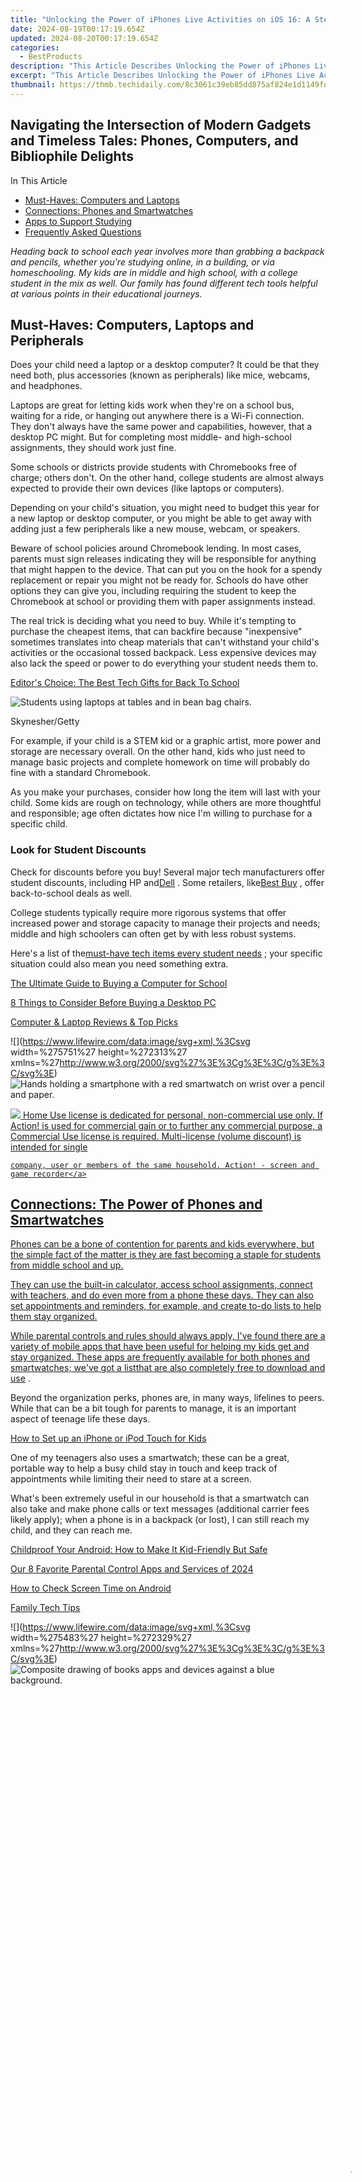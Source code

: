 ```yaml
---
title: "Unlocking the Power of iPhones Live Activities on iOS 16: A Step-by-Step Tutorial"
date: 2024-08-19T00:17:19.654Z
updated: 2024-08-20T00:17:19.654Z
categories:
  - BestProducts
description: "This Article Describes Unlocking the Power of iPhones Live Activities on iOS 16: A Step-by-Step Tutorial"
excerpt: "This Article Describes Unlocking the Power of iPhones Live Activities on iOS 16: A Step-by-Step Tutorial"
thumbnail: https://thmb.techidaily.com/8c3061c39eb85dd875af824e1d1149fd13be54628fb79ee748ce5191efb525e2.jpg
---
```


## Navigating the Intersection of Modern Gadgets and Timeless Tales: Phones, Computers, and Bibliophile Delights

In This Article

* [Must-Haves: Computers and Laptops](https://www.lifewire.com/#toc-must-haves-computers-laptops-and-peripherals)
* [Connections: Phones and Smartwatches](https://www.lifewire.com/#toc-connections-the-power-of-phones-and-smartwatches)
* [Apps to Support Studying](https://www.lifewire.com/#toc-using-apps-and-sites-can-support-good-study-habits)
* [Frequently Asked Questions](https://www.lifewire.com/#toc-frequently-asked-questions-c6fed4bb-9136-4083-9e82-76db0f224b34)

 _Heading back to school each year involves more than grabbing a backpack and pencils, whether you're studying online, in a building, or via homeschooling. My kids are in middle and high school, with a college student in the mix as well. Our family has found different tech tools helpful at various points in their educational journeys._

## Must-Haves: Computers, Laptops and Peripherals

 Does your child need a laptop or a desktop computer? It could be that they need both, plus accessories (known as peripherals) like mice, webcams, and headphones.

 Laptops are great for letting kids work when they're on a school bus, waiting for a ride, or hanging out anywhere there is a Wi-Fi connection. They don't always have the same power and capabilities, however, that a desktop PC might. But for completing most middle- and high-school assignments, they should work just fine.

 Some schools or districts provide students with Chromebooks free of charge; others don't. On the other hand, college students are almost always expected to provide their own devices (like laptops or computers).

 Depending on your child's situation, you might need to budget this year for a new laptop or desktop computer, or you might be able to get away with adding just a few peripherals like a new mouse, webcam, or speakers.

 Beware of school policies around Chromebook lending. In most cases, parents must sign releases indicating they will be responsible for anything that might happen to the device. That can put you on the hook for a spendy replacement or repair you might not be ready for. Schools do have other options they can give you, including requiring the student to keep the Chromebook at school or providing them with paper assignments instead.

 The real trick is deciding what you need to buy. While it's tempting to purchase the cheapest items, that can backfire because "inexpensive" sometimes translates into cheap materials that can't withstand your child's activities or the occasional tossed backpack. Less expensive devices may also lack the speed or power to do everything your student needs them to.

[Editor's Choice: The Best Tech Gifts for Back To School](https://www.lifewire.com/editor-s-choice-the-best-tech-gifts-for-back-to-school-7692969)

![Students using laptops at tables and in bean bag chairs.](https://www.lifewire.com/thmb/5xqW8ViVbQNgb2VUsUblogbwFco=/960x0/filters:no_upscale():max_bytes(200000):strip_icc():format(webp)/Studentswithlaptopsondesksandbeanbags_skynesher_GettyImages-1456220436CROPPED-19c3059f597a4aa1b038835c96bacc75.jpg)

Skynesher/Getty

 For example, if your child is a STEM kid or a graphic artist, more power and storage are necessary overall. On the other hand, kids who just need to manage basic projects and complete homework on time will probably do fine with a standard Chromebook.  

 As you make your purchases, consider how long the item will last with your child. Some kids are rough on technology, while others are more thoughtful and responsible; age often dictates how nice I'm willing to purchase for a specific child.

### Look for Student Discounts

 Check for discounts before you buy! Several major tech manufacturers offer student discounts, including HP and[Dell](https://www.lifewire.com/dell-student-discount-4686335) . Some retailers, like[Best Buy](https://www.lifewire.com/best-buy-student-discount-4684485) , offer back-to-school deals as well.

 College students typically require more rigorous systems that offer increased power and storage capacity to manage their projects and needs; middle and high schoolers can often get by with less robust systems.

 Here's a list of the[must-have tech items every student needs](https://www.lifewire.com/tech-items-every-student-needs-4172498) ; your specific situation could also mean you need something extra.

[The Ultimate Guide to Buying a Computer for School](https://www.lifewire.com/guide-to-buying-a-school-computer-832300)

[8 Things to Consider Before Buying a Desktop PC](https://www.lifewire.com/desktop-pc-buyers-guide-832343)

[Computer & Laptop Reviews & Top Picks](https://www.lifewire.com/best-laptops-to-buy-4043650)

![](<https://www.lifewire.com/data:image/svg+xml,%3Csvg> width=%275751%27 height=%272313%27 xmlns=%27<http://www.w3.org/2000/svg%27%3E%3Cg%3E%3C/g%3E%3C/svg%3E>) ![Hands holding a smartphone with a red smartwatch on wrist over a pencil and paper.](https://www.lifewire.com/thmb/nSqWQLOUlnMzLJD1rc7f4f2qO5g=/1500x0/filters:no_upscale():max_bytes(200000):strip_icc():format(webp)/smartwatchandphone_yacobchuk_GettyImages-693332444_CROPPED-616820cc68f645c09d7153ccc1de07ff.jpg)

<!-- affiliate ads begin -->
<a href="https://checkout.mirillis.com/order/checkout.php?PRODS=4704640&QTY=1&AFFILIATE=108875&CART=1"> <img src="https://secure.avangate.com/images/merchant/547a5a56d43f6d40f9a6a2f76501d013/products/1_mirillis_action_boxshot_store_1x.jpg" border="0">
	Home Use license is dedicated for personal, non-commercial use only. 
	If Action! is used for commercial gain or to further any commercial purpose, 
	a Commercial Use license is required. Multi-license (volume discount) is intended for single 
 
	company, user or members of the same household. Action! - screen and game recorder</a>
<!-- affiliate ads end -->
## Connections: The Power of Phones and Smartwatches

 Phones can be a bone of contention for parents and kids everywhere, but the simple fact of the matter is they are fast becoming a staple for students from middle school and up.

 They can use the built-in calculator, access school assignments, connect with teachers, and do even more from a phone these days. They can also set appointments and reminders, for example, and create to-do lists to help them stay organized.

 While parental controls and rules should always apply, I've found there are a variety of mobile apps that have been useful for helping my kids get and stay organized. These apps are frequently available for both phones and smartwatches; we've got a list[that are also completely free to download and use](https://www.lifewire.com/free-back-to-school-apps-3486327) .

 Beyond the organization perks, phones are, in many ways, lifelines to peers. While that can be a bit tough for parents to manage, it is an important aspect of teenage life these days.

[How to Set up an iPhone or iPod Touch for Kids](https://www.lifewire.com/before-giving-kids-ipod-touch-iphone-1999121)

 One of my teenagers also uses a smartwatch; these can be a great, portable way to help a busy child stay in touch and keep track of appointments while limiting their need to stare at a screen.  

 What's been extremely useful in our household is that a smartwatch can also take and make phone calls or text messages (additional carrier fees likely apply); when a phone is in a backpack (or lost), I can still reach my child, and they can reach me.

[Childproof Your Android: How to Make It Kid-Friendly But Safe](https://www.lifewire.com/childproof-android-4137048)

[Our 8 Favorite Parental Control Apps and Services of 2024](https://www.lifewire.com/best-parental-control-apps-4691864)

[How to Check Screen Time on Android](https://www.lifewire.com/check-screen-time-on-android-5069900)

[Family Tech Tips](https://www.lifewire.com/setup-parental-controls-on-an-ipad-ipod-touch-or-iphone-2487266)

![](<https://www.lifewire.com/data:image/svg+xml,%3Csvg> width=%275483%27 height=%272329%27 xmlns=%27<http://www.w3.org/2000/svg%27%3E%3Cg%3E%3C/g%3E%3C/svg%3E>) ![Composite drawing of books apps and devices against a blue background.](https://www.lifewire.com/thmb/afdEJWLn5Hja0WRtjgBJQP3K-8k=/1500x0/filters:no_upscale():max_bytes(200000):strip_icc():format(webp)/Compositedrawingofbooksappsanddevices_grapihcnoi_GettyImages-174551865_CROPPED-17467a01a2e44bf98bfc135e8a7cff43.jpg)

<!-- affiliate ads begin -->
<span id="1793213">
					<video width="1080" height="1620" style="cursor:pointer"
           poster="//a.impactradius-go.com/display-clicktoplayimage/1793213.jpeg"
           onclick="if(!this.playClicked){this.play();this.setAttribute('controls',true);this.playClicked=true;}">
	   <source src="//a.impactradius-go.com/display-ad/19135-1793213">
	   <img src="//a.impactradius-go.com/display-clicktoplayimage/1793213.jpeg" style="border: none; height: 100%; width: 100%; object-fit: contain">
	</video>
	<div style="width:1080px;text-align:center"><a href="javascript:window.open(decodeURIComponent('https%3A%2F%2Ftinyland.pxf.io%2Fc%2F5597632%2F1793213%2F19135'), '_blank');void(0);">Click here</a></div>
</span>
<img height="0" width="0" src="https://imp.pxf.io/i/5597632/1793213/19135" style="position:absolute;visibility:hidden;" border="0" />
<!-- affiliate ads end -->
<!-- affiliate ads begin -->
<a href="https://secure.textstudio.com/order/checkout.php?PRODS=35633309&QTY=1&AFFILIATE=108875&CART=1"> <img src="https://secure.avangate.com/images/merchant/d6eb8222c9718486bdabce8b897380f7/products/3_premium-icon.png" border="0"> Take advantage of PREMIUM features for 12 months. 
Create your texts / logos without any limitation. 
No attribution required when downloading. 
No advertising on the website. 
 TextStudio.com  PREMIUM - Yearly Membership</a>
<!-- affiliate ads end -->
## Using Apps and Sites Can Support Good Study Habits

 Be careful and thoughtful if you're considering using ChatGPT for your child. It can certainly be helpful in some ways (think: helping to spark ideas for a snappy essay title), but AI tools like this essentially scrub the internet for information, which isn't always accurate and can frequently be considered plagiarism if used verbatim. Encourage your child to do their internet research instead.

![Female student walking with a tablet, smartphone, and headphones.](https://www.lifewire.com/thmb/xlh2OPH52kBp--XJzwjVyR_lZN0=/960x0/filters:no_upscale():max_bytes(200000):strip_icc():format(webp)/Studentwithtabletphoneheadphones_COROIMAGE_GettyImages-1429193388_VERTICALCROP-5f30ba23f2f64ada861c3283ce518740.jpg)

<!-- affiliate ads begin -->
<a href="https://shop.emeditor.com/order/checkout.php?PRODS=4610657&QTY=1&AFFILIATE=108875&CART=1"><img src="https://www.emeditor.com/wp-content/uploads/2024/06/emeditor_chat_ai.png" border="0">
EmEditor is a fast, lightweight, yet extensible, easy-to-use text editor, code editor, CSV editor, and large file viewer for Windows. Both native 64-bit and 32-bit builds are available, and moreover, the 64-bit includes separate builds for SSE2 (128-bit), AVX-2 (256-bit), and AVX-512 (512-bit) instruction sets. New versions support AI-assisted writing.</a>
<!-- affiliate ads end -->
 Back to school means more than finding the right books this year. While those are crucial (and often spendy), a frequently overlooked aspect of getting back into the school groove involves finding and using the right apps to support learning, enhance productivity, and improve organization tactics.

 If your child loves using their smartphone, give them something parent-approved to use!

 Photomath, Yousician, and similar types of apps are fun for kids of all ages, and they might not even realize they are learning while using them.

 You don't need to always download an app, by the way.

 Many websites offer all kinds of study support: [Kidztype.com](https://www.kidztype.com/browse-typing-games.html) , for instance, can help teens ditch the thumb-typing approach and learn how to type quickly and consistently on a keyboard.

 Apps and sites can provide fun ways to teach kids what they need to know.

 College kids might not appreciate games, but they certainly won't mind the help that different sites and apps can provide, especially when it's crunch time during mid-terms and finals.

 Time-management apps, for instance, can help them organize and prioritize assignments so nothing gets missed at the last minute.  

 When selecting appropriate apps for your kids, consider the following:

* Reviews from other users, particularly about ease of use, pop-up ads, and costs
* Only use download sites you know are trustworthy, such as[Google Play Store](https://www.lifewire.com/what-is-google-play-1616720) or the App Store
* Talk to other parents about the apps and sites their kids use; you can frequently get great suggestions that way

 Kids, school, and technology are all here to stay; learning how to juggle all of it together can make life a lot easier for everyone.

 Need books? You don't necessarily need to spend cold, hard cash on them. There are actually more than a dozen ways to[get books free of charge](https://www.lifewire.com/ways-to-get-free-books-1356542) , including textbooks for all levels. It's worth a try, especially when you have multiple kids, and that book bill is looming large.

[iOS App Store vs. Google Play Store: Which Is Better for App Developers?](https://www.lifewire.com/ios-app-store-vs-google-play-store-for-app-developers-2373130)

[17 Great Sites to Download Free Books in 2024](https://www.lifewire.com/download-free-books-3482754)

[6 of Our Favorite Homework Apps to Help Students (and Parents)](https://www.lifewire.com/best-homework-apps-for-students-and-parents-4172488)

 FAQ

* When was technology first used in schools?  
 According to Purdue University, the earliest tech used in schools was called the Magic Lantern in 1870\. It was an early version of a slide projector that used printed images on glass and projected them onto walls or other screens.
* What percentage of schools use technology?  
 About 45 percent of all schools have a computer for every student; another 37 percent provide computers for students in at least some grades or classrooms. More than 70 percent of schools say their teachers use technology for activities usually done in the classroom. Source: The Institute of Education Sciences.


<ins class="adsbygoogle"
     style="display:block"
     data-ad-format="autorelaxed"
     data-ad-client="ca-pub-7571918770474297"
     data-ad-slot="1223367746"></ins>



<ins class="adsbygoogle"
     style="display:block"
     data-ad-client="ca-pub-7571918770474297"
     data-ad-slot="8358498916"
     data-ad-format="auto"
     data-full-width-responsive="true"></ins>

<span class="atpl-alsoreadstyle">Also read:</span>
<div><ul>
<li><a href="https://eaxpv-info.techidaily.com/new-high-earning-video-visionaries-for-2024/"><u>[New] High Earning Video Visionaries for 2024</u></a></li>
<li><a href="https://youtube-data.techidaily.com/ise-to-the-top-the-essentials-of-starting-a-youtube-gaming-sensation/"><u>[New] Rise to the Top  The Essentials of Starting a YouTube Gaming Sensation</u></a></li>
<li><a href="https://youtube-data.techidaily.com/ransform-your-footage-tips-for-youtube-studios-video-editing-for-2024/"><u>[New] Transform Your Footage  Tips for YouTube Studio's Video Editing for 2024</u></a></li>
<li><a href="https://extra-skills.techidaily.com/2024-approved-mobile-live-streaming-on-yt-without-thousands-in-followers/"><u>2024 Approved  Mobile Live Streaming on YT Without Thousands in Followers</u></a></li>
<li><a href="https://fox-friendly.techidaily.com/2024-approved-the-hidden-paths-to-pristine-stock-photography/"><u>2024 Approved  The Hidden Paths to Pristine Stock Photography</u></a></li>
<li><a href="https://activate-lock.techidaily.com/best-ways-to-bypass-icloud-activation-lock-from-iphone-13-miniipadipod-by-drfone-ios/"><u>Best Ways to Bypass iCloud Activation Lock from iPhone 13 mini/iPad/iPod</u></a></li>
<li><a href="https://tech-renaissance.techidaily.com/capturing-the-moment-how-to-use-timer-function-on-iphone-for-photography/"><u>Capturing the Moment: How to Use Timer Function on iPhone for Photography</u></a></li>
<li><a href="https://tech-renaissance.techidaily.com/deciphering-twitter-terminology-the-meaning-of-retweet-versus-re-tweet/"><u>Deciphering Twitter Terminology: The Meaning of 'Retweet' Versus 'Re-Tweet'</u></a></li>
<li><a href="https://tech-renaissance.techidaily.com/discover-our-favorite-pickup-imessage-games-of-2024-to-stay-connected/"><u>Discover Our Favorite Pickup iMessage Games of 2024 to Stay Connected</u></a></li>
<li><a href="https://tech-renaissance.techidaily.com/discover-the-premier-66-tweeters-in-tourism-unbeatable-offers-and-expert-recommendations-online/"><u>Discover the Premier 66 Tweeters in Tourism: Unbeatable Offers and Expert Recommendations Online</u></a></li>
<li><a href="https://tech-renaissance.techidaily.com/discover-the-ultimate-selection-of-sonys-ps5-exclusives/"><u>Discover the Ultimate Selection of Sony's PS5 Exclusives</u></a></li>
<li><a href="https://tech-renaissance.techidaily.com/does-heshe-see-my-message-a-guide-to-identifying-text-reads/"><u>Does He/She See My Message? A Guide to Identifying Text Reads</u></a></li>
<li><a href="https://tech-renaissance.techidaily.com/enhancing-dtv-signal-strength-with-a-home-based-antenna-solution/"><u>Enhancing DTV Signal Strength with a Home-Based Antenna Solution</u></a></li>
<li><a href="https://tech-renaissance.techidaily.com/how-does-atandt-handle-wireless-connectivity-abroad/"><u>How Does AT&T Handle Wireless Connectivity Abroad?</u></a></li>
<li><a href="https://tech-renaissance.techidaily.com/how-to-correctly-handle-missing-or-not-detected-jscriptdll-problems-on-your-pc/"><u>How to Correctly Handle 'Missing or Not Detected' JScript.dll Problems on Your PC</u></a></li>
<li><a href="https://android-unlock.techidaily.com/in-2024-delete-gmail-account-withwithout-password-on-vivo-y27s-by-drfone-android/"><u>In 2024, Delete Gmail Account With/Without Password On Vivo Y27s</u></a></li>
<li><a href="https://fox-glue.techidaily.com/in-2024-photoshop-wizardry-for-bending-photos/"><u>In 2024, Photoshop Wizardry for Bending Photos</u></a></li>
<li><a href="https://tech-renaissance.techidaily.com/in-depth-analysis-and-insights-on-the-line-messaging-service/"><u>In-Depth Analysis and Insights on the Line Messaging Service</u></a></li>
<li><a href="https://buynow-help.techidaily.com/in-depth-look-at-the-asus-zenwifi-ax6600-xt8-top-tier-mesh-wi-fi-solution-reviewed/"><u>In-Depth Look at the ASUS ZenWiFi AX6600 (XT8): Top-Tier Mesh Wi-Fi Solution Reviewed</u></a></li>
<li><a href="https://tech-renaissance.techidaily.com/navigating-through-atandts-international-roaming-procedures-and-costs/"><u>Navigating Through AT&T’s International Roaming Procedures and Costs</u></a></li>
<li><a href="https://tech-renaissance.techidaily.com/post-1844s-technological-leap-forward-exploring-the-top-11-innovations/"><u>Post-1844's Technological Leap Forward: Exploring the Top 11 Innovations</u></a></li>
<li><a href="https://tech-renaissance.techidaily.com/restoring-sound-to-your-speaker-system-diagnosing-and-repairing-receiver-issues/"><u>Restoring Sound to Your Speaker System: Diagnosing and Repairing Receiver Issues</u></a></li>
<li><a href="https://tech-renaissance.techidaily.com/revive-your-facetime-conversations-a-guide-to-rectifying-black-screens/"><u>Revive Your FaceTime Conversations: A Guide to Rectifying Black Screens</u></a></li>
<li><a href="https://tech-renaissance.techidaily.com/solving-your-macs-external-screen-detection-issues-a-comprehensive-guide/"><u>Solving Your Mac's External Screen Detection Issues: A Comprehensive Guide</u></a></li>
<li><a href="https://tech-renaissance.techidaily.com/step-by-step-guide-fixing-the-wininetdll-not-found-error/"><u>Step-by-Step Guide: Fixing the 'wininet.dll Not Found' Error</u></a></li>
<li><a href="https://tech-renaissance.techidaily.com/steps-to-redial-an-unlisted-phone-number-a-complete-guide/"><u>Steps to Redial an Unlisted Phone Number: A Complete Guide</u></a></li>
<li><a href="https://tech-renaissance.techidaily.com/student-savings-unleashed-how-to-access-discounted-spotify-premium/"><u>Student Savings Unleashed: How to Access Discounted Spotify Premium</u></a></li>
<li><a href="https://some-skills.techidaily.com/superior-cameras-for-clear-smooth-podcast-sessions-for-2024/"><u>Superior Cameras for Clear, Smooth Podcast Sessions for 2024</u></a></li>
<li><a href="https://some-guidance.techidaily.com/the-essential-iphone-podcast-retrieval-handbook-for-2024/"><u>The Essential iPhone Podcast Retrieval Handbook for 2024</u></a></li>
<li><a href="https://tech-renaissance.techidaily.com/the-ultimate-guide-to-replacing-and-restoring-laptop-keys/"><u>The Ultimate Guide to Replacing and Restoring Laptop Keys</u></a></li>
<li><a href="https://tech-renaissance.techidaily.com/the-ultimate-tutorial-for-assessing-personal-data-usage-habits/"><u>The Ultimate Tutorial for Assessing Personal Data Usage Habits</u></a></li>
<li><a href="https://tech-renaissance.techidaily.com/trouble-connecting-to-psn-determining-if-its-a-service-interruption/"><u>Trouble Connecting to PSN? Determining if It's a Service Interruption</u></a></li>
<li><a href="https://tech-renaissance.techidaily.com/troubleshooting-microsoft-word-when-files-refuse-to-launch/"><u>Troubleshooting Microsoft Word: When Files Refuse to Launch</u></a></li>
<li><a href="https://tech-renaissance.techidaily.com/understanding-wi-fi-calling-a-comprehensive-guide/"><u>Understanding Wi-Fi Calling: A Comprehensive Guide</u></a></li>
</ul></div>
